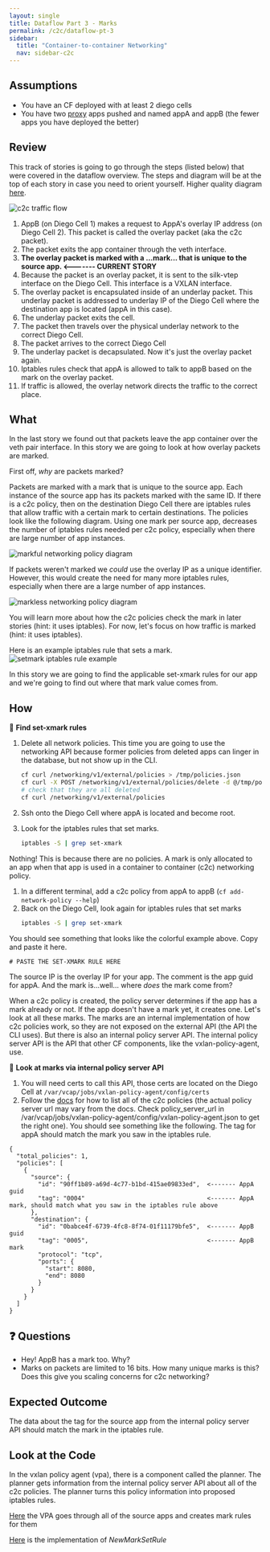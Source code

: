 ```yaml
---
layout: single
title: Dataflow Part 3 - Marks
permalink: /c2c/dataflow-pt-3
sidebar:
  title: "Container-to-container Networking"
  nav: sidebar-c2c
---
```


## Assumptions
- You have an CF deployed with at least 2 diego cells
- You have two
  [proxy](https://github.com/cloudfoundry/cf-networking-release/tree/develop/src/example-apps/proxy)
  apps pushed and named appA and appB (the fewer apps you have deployed the
  better)

## Review
This track of stories is going to go through the steps (listed below) that were
covered in the dataflow overview.  The steps and diagram will be at the top of
each story in case you need to orient yourself. Higher quality diagram
[here](https://storage.googleapis.com/cf-networking-onboarding-images-owned-by-ameowlia/c2c-data-plane.png).

![c2c traffic flow](https://storage.googleapis.com/cf-networking-onboarding-images-owned-by-ameowlia/overlay-underlay-silk-network.png)

1. AppB (on Diego Cell 1) makes a request to AppA's overlay IP address (on
   Diego Cell 2). This packet is called the overlay packet (aka the c2c
   packet).
1. The packet exits the app container through the veth interface.
1. **The overlay packet is marked with a ...mark... that is unique to the
   source app.  <------- CURRENT STORY**
1. Because the packet is an overlay packet, it is sent to the silk-vtep
   interface on the Diego Cell. This interface is a VXLAN interface.
1. The overlay packet is encapsulated inside of an underlay packet. This
   underlay packet is addressed to underlay IP of the Diego Cell where the
   destination app is located (appA in this case).
1. The underlay packet exits the cell.
1. The packet then travels over the physical underlay network to the correct
   Diego Cell.
1. The packet arrives to the correct Diego Cell
1. The underlay packet is decapsulated. Now it's just the overlay packet again.
1. Iptables rules check that appA is allowed to talk to appB based on the mark
   on the overlay packet.
1. If traffic is allowed, the overlay network directs the traffic to the
   correct place.

## What
In the last story we found out that packets leave the app container over the
veth pair interface. In this story we are going to look at how overlay packets
are marked.

First off, *why* are packets marked?

Packets are marked with a mark that is unique to the source app. Each instance
of the source app has its packets marked with the same ID. If there is a c2c
policy, then on the destination Diego Cell there are iptables rules that allow
traffic with a certain mark to certain destinations. The policies look like the
following diagram. Using one mark per source app, decreases the number of
iptables rules needed per c2c policy, especially when there are large number of
app instances.

![markful networking policy
diagram](https://storage.googleapis.com/cf-networking-onboarding-images-owned-by-ameowlia/diagram-of-silk-networking-policies.png)

If packets weren't marked we *could* use the overlay IP as a unique identifier.
However, this would create the need for many more iptables rules, especially
when there are a large number of app instances.

![markless networking policy
diagram](https://storage.googleapis.com/cf-networking-onboarding-images-owned-by-ameowlia/diagram-of-flannel-networking-policies.png)

You will learn more about how the c2c policies check the mark in later stories
(hint: it uses iptables). For now, let's focus on how traffic is marked (hint:
it uses iptables).

Here is an example iptables rule that sets a mark.  ![setmark iptables rule
example](https://storage.googleapis.com/cf-networking-onboarding-images-owned-by-ameowlia/set-mark-iptables-rule-example.png)

In this story we are going to find the applicable set-xmark rules for our app
and we're going to find out where that mark value comes from.

## How

📝 **Find set-xmark rules**

1. Delete all network policies. This time you are going to use the networking
   API because former policies from deleted apps can linger in the database,
   but not show up in the CLI.
   ```bash
   cf curl /networking/v1/external/policies > /tmp/policies.json
   cf curl -X POST /networking/v1/external/policies/delete -d @/tmp/policies.json
   # check that they are all deleted
   cf curl /networking/v1/external/policies
   ```

1. Ssh onto the Diego Cell where appA is located and become root.
1. Look for the iptables rules that set marks.
   ```bash
   iptables -S | grep set-xmark
   ```
Nothing! This is because there are no policies. A mark is only allocated to an
app when that app is used in a container to container (c2c) networking policy.

1. In a different terminal, add a c2c policy from appA to appB  (`cf add-network-policy --help`)
1. Back on the Diego Cell, look again for iptables rules that set marks
   ```bash
   iptables -S | grep set-xmark
   ```

You should see something that looks like the colorful example above. Copy and
paste it here.
```
# PASTE THE SET-XMARK RULE HERE
```

The source IP is the overlay IP for your app. The comment is the app guid for
appA. And the mark is...well... where *does* the mark come from?

When a c2c policy is created, the policy server determines if the app has a
mark already or not. If the app doesn't have a mark yet, it creates one. Let's
look at all these marks.  The marks are an internal implementation of how c2c
policies work, so they are not exposed on the external API (the API the CLI
uses). But there is also an internal policy server API. The internal policy
server API is the API that other CF components, like the vxlan-policy-agent,
use.

📝 **Look at marks via internal policy server API**

1. You will need certs to call this API, those certs are located on the Diego
   Cell at `/var/vcap/jobs/vxlan-policy-agent/config/certs`
1. Follow the
   [docs](https://github.com/cloudfoundry/cf-networking-release/blob/develop/docs/policy-server-internal-api.md)
   for how to list all of the c2c policies (the actual policy server url may vary from the docs. Check policy_server_url in /var/vcap/jobs/vxlan-policy-agent/config/vxlan-policy-agent.json to get the right one).  You should see something like the
   following. The tag for appA should match the mark you saw in the iptables
   rule.
```
{
  "total_policies": 1,
  "policies": [
    {
      "source": {
        "id": "90ff1b89-a69d-4c77-b1bd-415ae09833ed",  <------- AppA guid
        "tag": "0004"                                  <------- AppA mark, should match what you saw in the iptables rule above
      },
      "destination": {
        "id": "0babce4f-6739-4fc8-8f74-01f11179bfe5",  <------- AppB guid
        "tag": "0005",                                 <------- AppB mark
        "protocol": "tcp",
        "ports": {
          "start": 8080,
          "end": 8080
        }
      }
    }
  ]
}
```

## ❓ Questions
* Hey! AppB has a mark too. Why?
* Marks on packets are limited to 16 bits. How many unique marks is this? Does this give you scaling concerns for c2c networking?

## Expected Outcome
The data about the tag for the source app from the internal policy server API should match the mark in the iptables rule.

## Look at the Code
In the vxlan policy agent (vpa), there is a component called the planner. The planner gets information from the internal policy server API about all of the c2c policies. The planner turns this policy information into proposed iptables rules.

[Here](https://github.com/cloudfoundry/silk-release/blob/0150c154a47770ed98d39453ca75fc1495848fe2/src/code.cloudfoundry.org/vxlan-policy-agent/planner/planner_linux.go#L399-L404)
the VPA goes through all of the source apps and creates mark rules for them

[Here](https://github.com/cloudfoundry/silk-release/blob/0150c154a47770ed98d39453ca75fc1495848fe2/src/code.cloudfoundry.org/lib/rules/rules.go#L108-L113)
is the implementation of *NewMarkSetRule*
